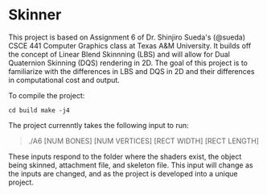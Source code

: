 # Skinner

This project is based on Assignment 6 of Dr. Shinjiro Sueda's (@sueda) CSCE 441 Computer Graphics class at Texas A&M University. It builds
off the concept of Linear Blend Skinnning (LBS) and will allow for Dual Quaternion Skinning (DQS) rendering in 2D. The goal of this project
is to familiarize with the differences in LBS and DQS in 2D and their differences in computational cost and output.

To compile the project:

 `
 cd build
 make -j4
`

The project currenntly takes the following input to run:

>  ./A6 [NUM BONES] [NUM VERTICES] [RECT WIDTH] [RECT LENGTH]

These inputs respond to the folder where the shaders exist, the object being skinned, attachment file, and skeleton file. This input will
change as the inputs are changed, and as the project is developed into a unique project.
